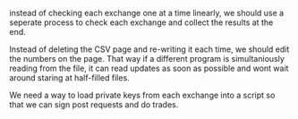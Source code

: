 instead of checking each exchange one at a time linearly, we should use a seperate process to check each exchange and collect the results at the end.

Instead of deleting the CSV page and re-writing it each time, we should edit the numbers on the page. That way if a different program is simultaniously reading from the file, it can read updates as soon as possible and wont wait around staring at half-filled files.

We need a way to load private keys from each exchange into a script so that we can sign post requests and do trades.